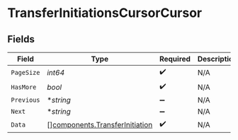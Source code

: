 # TransferInitiationsCursorCursor


## Fields

| Field                                                                            | Type                                                                             | Required                                                                         | Description                                                                      | Example                                                                          |
| -------------------------------------------------------------------------------- | -------------------------------------------------------------------------------- | -------------------------------------------------------------------------------- | -------------------------------------------------------------------------------- | -------------------------------------------------------------------------------- |
| `PageSize`                                                                       | *int64*                                                                          | :heavy_check_mark:                                                               | N/A                                                                              | 15                                                                               |
| `HasMore`                                                                        | *bool*                                                                           | :heavy_check_mark:                                                               | N/A                                                                              | false                                                                            |
| `Previous`                                                                       | **string*                                                                        | :heavy_minus_sign:                                                               | N/A                                                                              | YXVsdCBhbmQgYSBtYXhpbXVtIG1heF9yZXN1bHRzLol=                                     |
| `Next`                                                                           | **string*                                                                        | :heavy_minus_sign:                                                               | N/A                                                                              |                                                                                  |
| `Data`                                                                           | [][components.TransferInitiation](../../models/components/transferinitiation.md) | :heavy_check_mark:                                                               | N/A                                                                              |                                                                                  |